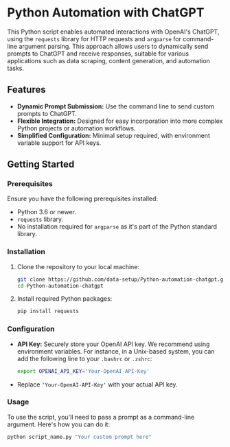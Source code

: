 # Python Automation with ChatGPT

This Python script enables automated interactions with OpenAI's ChatGPT, using the `requests` library for HTTP requests and `argparse` for command-line argument parsing. This approach allows users to dynamically send prompts to ChatGPT and receive responses, suitable for various applications such as data scraping, content generation, and automation tasks.

## Features

- **Dynamic Prompt Submission:** Use the command line to send custom prompts to ChatGPT.
- **Flexible Integration:** Designed for easy incorporation into more complex Python projects or automation workflows.
- **Simplified Configuration:** Minimal setup required, with environment variable support for API keys.

## Getting Started

### Prerequisites

Ensure you have the following prerequisites installed:
- Python 3.6 or newer.
- `requests` library.
- No installation required for `argparse` as it's part of the Python standard library.

### Installation

1. Clone the repository to your local machine:

    ```bash
    git clone https://github.com/data-setup/Python-automation-chatgpt.git
    cd Python-automation-chatgpt
    ```

2. Install required Python packages:

    ```bash
    pip install requests
    ```

### Configuration

- **API Key:** Securely store your OpenAI API key. We recommend using environment variables. For instance, in a Unix-based system, you can add the following line to your `.bashrc` or `.zshrc`:

    ```bash
    export OPENAI_API_KEY='Your-OpenAI-API-Key'
    ```

- Replace `'Your-OpenAI-API-Key'` with your actual API key.

### Usage

To use the script, you'll need to pass a prompt as a command-line argument. Here's how you can do it:

```bash
python script_name.py "Your custom prompt here"
